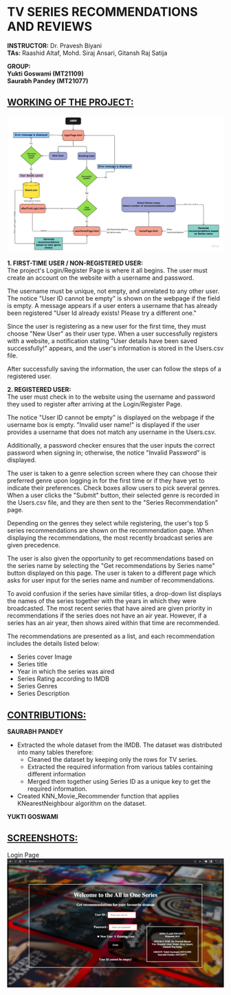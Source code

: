 # TV SERIES RECOMMENDATIONS AND REVIEWS

**INSTRUCTOR:** Dr. Pravesh Biyani \
**TAs:** Raashid Altaf, Mohd. Siraj Ansari, Gitansh Raj Satija

**GROUP:** \
**Yukti Goswami (MT21109)** \
**Saurabh Pandey (MT21077)** 

## <ins>WORKING OF THE PROJECT:</ins>
![Flow Diagram of Website](https://github.com/saurabh21077/TV-Series-Recommendation-System/blob/main/Flow%20Diagram.jpg)

**1. FIRST-TIME USER / NON-REGISTERED USER:** \
The project's Login/Register Page is where it all begins. The user must create an account on the website with a username and password. 

The username must be unique, not empty, and unrelated to any other user. The notice "User ID cannot be empty" is shown on the webpage if the field is empty. A message appears if a user enters a username that has already been registered "User Id already exists! Please try a different one." 

Since the user is registering as a new user for the first time, they must choose "New User" as their user type. When a user successfully registers with a website, a notification stating "User details have been saved successfully!" appears, and the user's information is stored in the Users.csv file.

After successfully saving the information, the user can follow the steps of a registered user.

**2. REGISTERED USER:** \
The user must check in to the website using the username and password they used to register after arriving at the Login/Register Page. 

The notice "User ID cannot be empty" is displayed on the webpage if the username box is empty. "Invalid user name!" is displayed if the user provides a username that does not match any username in the Users.csv. 

Additionally, a password checker ensures that the user inputs the correct password when signing in; otherwise, the notice "Invalid Password" is displayed. 

The user is taken to a genre selection screen where they can choose their preferred genre upon logging in for the first time or if they have yet to indicate their preferences. Check boxes allow users to pick several genres. When a user clicks the "Submit" button, their selected genre is recorded in the Users.csv file, and they are then sent to the "Series Recommendation" page.

Depending on the genres they select while registering, the user's top 5 series recommendations are shown on the recommendation page. When displaying the recommendations, the most recently broadcast series are given precedence.

The user is also given the opportunity to get recommendations based on the series name by selecting the "Get recommendations by Series name" button displayed on this page. The user is taken to a different page which asks for user input for the series name and number of recommendations.

To avoid confusion if the series have similar titles, a drop-down list displays the names of the series together with the years in which they were broadcasted. The most recent series that have aired are given priority in recommendations if the series does not have an air year. However, if a series has an air year, then shows aired within that time are recommended.

The recommendations are presented as a list, and each recommendation includes the details listed below:
- Series cover Image
- Series title
- Year in which the series was aired
- Series Rating according to IMDB
- Series Genres
- Series Description

## <ins>CONTRIBUTIONS:</ins>
**SAURABH PANDEY**
- Extracted the whole dataset from the IMDB. The dataset was distributed into many tables therefore:
    - Cleaned the dataset by keeping only the rows for TV series.
    - Extracted the required information from various tables containing different information 
    - Merged them together using Series ID as a unique key to get the required information.
- Created KNN_Movie_Recommender function that applies KNearestNeighbour algorithm on the dataset.

    


**YUKTI GOSWAMI**


## <ins>SCREENSHOTS:</ins>
<p> 
  Login Page<br>
  <img src="https://github.com/saurabh21077/TV-Series-Recommendation-System/blob/main/LoginPage.png">
  <img src="", width="250">
</p>



